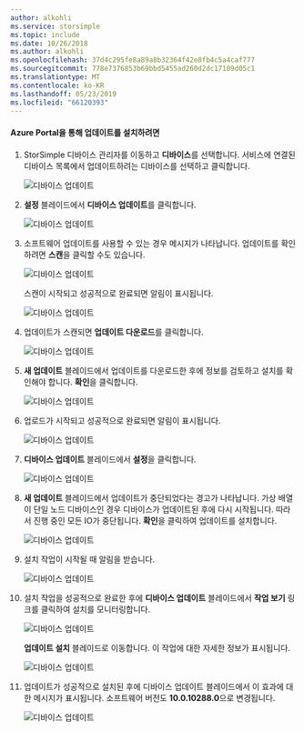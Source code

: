 ```yaml
---
author: alkohli
ms.service: storsimple
ms.topic: include
ms.date: 10/26/2018
ms.author: alkohli
ms.openlocfilehash: 37d4c295fe8a89a8b32364f42e8fb4c5a4caf777
ms.sourcegitcommit: 778e7376853b69bbd5455ad260d2dc17109d05c1
ms.translationtype: MT
ms.contentlocale: ko-KR
ms.lasthandoff: 05/23/2019
ms.locfileid: "66120393"
---
```

#### <a name="to-install-updates-via-the-azure-portal"></a>Azure Portal을 통해 업데이트를 설치하려면

1. StorSimple 디바이스 관리자를 이동하고 **디바이스**를 선택합니다. 서비스에 연결된 디바이스 목록에서 업데이트하려는 디바이스를 선택하고 클릭합니다. 

    ![디바이스 업데이트](../includes/media/storsimple-virtual-array-install-update-via-portal/azupdate1m.png) 

2. **설정** 블레이드에서 **디바이스 업데이트**를 클릭합니다. 

    ![디바이스 업데이트](../includes/media/storsimple-virtual-array-install-update-via-portal/azupdate2m.png)  

3. 소프트웨어 업데이트를 사용할 수 있는 경우 메시지가 나타납니다. 업데이트를 확인하려면 **스캔**을 클릭할 수도 있습니다.

    ![디바이스 업데이트](../includes/media/storsimple-virtual-array-install-update-via-portal/azupdate3m.png)

    스캔이 시작되고 성공적으로 완료되면 알림이 표시됩니다.

    ![디바이스 업데이트](../includes/media/storsimple-virtual-array-install-update-via-portal/azupdate5m.png)

4. 업데이트가 스캔되면 **업데이트 다운로드**를 클릭합니다. 

    ![디바이스 업데이트](../includes/media/storsimple-virtual-array-install-update-via-portal/azupdate6m.png)

5. **새 업데이트** 블레이드에서 업데이트를 다운로드한 후에 정보를 검토하고 설치를 확인해야 합니다. **확인**을 클릭합니다.

    ![디바이스 업데이트](../includes/media/storsimple-virtual-array-install-update-via-portal/azupdate7m.png)

6. 업로드가 시작되고 성공적으로 완료되면 알림이 표시됩니다.

     ![디바이스 업데이트](../includes/media/storsimple-virtual-array-install-update-via-portal/azupdate8m.png)

5. **디바이스 업데이트** 블레이드에서 **설정**을 클릭합니다.

     ![디바이스 업데이트](../includes/media/storsimple-virtual-array-install-update-via-portal/azupdate11m.png)   

6. **새 업데이트** 블레이드에서 업데이트가 중단되었다는 경고가 나타납니다. 가상 배열이 단일 노드 디바이스인 경우 디바이스가 업데이트된 후에 다시 시작됩니다. 따라서 진행 중인 모든 IO가 중단됩니다. **확인**을 클릭하여 업데이트를 설치합니다. 

    ![디바이스 업데이트](../includes/media/storsimple-virtual-array-install-update-via-portal/azupdate12m.png) 

7. 설치 작업이 시작될 때 알림을 받습니다. 

    ![디바이스 업데이트](../includes/media/storsimple-virtual-array-install-update-via-portal/azupdate13m.png)

8.  설치 작업을 성공적으로 완료한 후에 **디바이스 업데이트** 블레이드에서 **작업 보기** 링크를 클릭하여 설치를 모니터링합니다. 

    ![디바이스 업데이트](../includes/media/storsimple-virtual-array-install-update-via-portal/azupdate15m.png)

    **업데이트 설치** 블레이드로 이동합니다. 이 작업에 대한 자세한 정보가 표시됩니다.

    ![디바이스 업데이트](../includes/media/storsimple-virtual-array-install-update-via-portal/azupdate16m.png)

9. 업데이트가 성공적으로 설치된 후에 디바이스 업데이트 블레이드에서 이 효과에 대한 메시지가 표시됩니다. 소프트웨어 버전도 **10.0.10288.0**으로 변경됩니다. 

    ![디바이스 업데이트](../includes/media/storsimple-virtual-array-install-update-via-portal/azupdate17m.png)